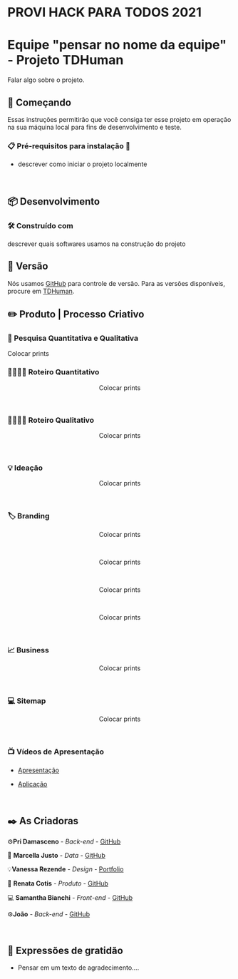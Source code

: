 # PROVI HACK PARA TODOS 2021

# Equipe "pensar no nome da equipe" - Projeto TDHuman

Falar algo sobre o projeto.
<br>


## 🚀 Começando

Essas instruções permitirão que você consiga ter esse projeto em operação na sua máquina local para fins de desenvolvimento e teste.

### 📋 Pré-requisitos para instalação 🔧

* descrever como iniciar o projeto localmente
<br>


## 📦 Desenvolvimento

### 🛠️ Construído com

descrever quais softwares usamos na construção do projeto
<br>


## 📌 Versão

Nós usamos [GitHub](https://github.com/) para controle de versão. Para as versões disponíveis, procure em [TDHuman](https://github.com/SahBianchi/TDHuman-ProviHackton).
<br>


## ✏️ Produto | Processo Criativo

### 🔎 Pesquisa Quantitativa e Qualitativa

Colocar prints 


### 🧑‍💻🙎‍♀️ Roteiro Quantitativo

<p align="center">
   Colocar prints
</p><br>


### 🧑‍🎤🙎‍♀️ Roteiro Qualitativo

<p align="center">
    Colocar prints
</p><br>


###  💡 Ideação

<p align="center">
 Colocar prints
</p>
<br>


### 🏷️ Branding

<p align="center">
    Colocar prints
</p><br>

<p align="center">
    Colocar prints
</p><br>

<p align="center">
    Colocar prints
</p><br>

<p align="center">
    Colocar prints
</p><br>


### 📈 Business
<p align="center">
   Colocar prints
</p><br>


### 💻 Sitemap
<p align="center">
   Colocar prints
</p><br>


### 📺 Vídeos de Apresentação

* <a href="#">Apresentação</a>

* <a href="#">Aplicação</a>
<br>


## ✒️ As Criadoras

⚙️**Pri Damasceno** - *Back-end* - [GitHub](#)

📀 **Marcella Justo** - *Data* - [GitHub](https://github.com/justo-marcella)

💡**Vanessa Rezende** - *Design* - [Portfolio](#)

🚀 **Renata Cotis** - *Produto* - [GitHub](#)

💻 **Samantha Bianchi** - *Front-end* - [GitHub](https://github.com/SahBianchi)

⚙️**João** - *Back-end* - [GitHub](#)

<br>


## 🎁 Expressões de gratidão

* Pensar em um texto de agradecimento....
<br>
